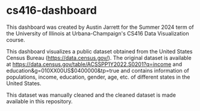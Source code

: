 # cs416-dashboard

This dashboard was created by Austin Jarrett for the Summer 2024 term of the University of Illinois at Urbana-Champaign's CS416 Data Visualization course. 

This dashboard visualizes a public dataset obtained from the United States Census Bureau (https://data.census.gov/).  The original dataset is available at https://data.census.gov/table/ACSSPP1Y2022.S0201?q=income and education&g=010XX00US$0400000&tp=true and contains information of populations, income, education, gender, age, etc. of different states in the United States.

This dataset was manually cleaned and the cleaned dataset is made available in this repository.

